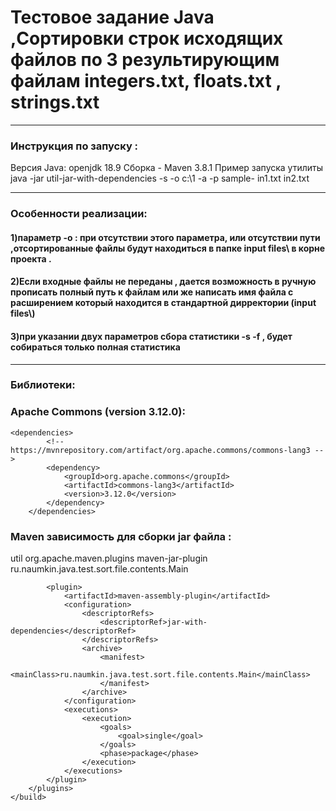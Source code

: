 # Тестовое задание Java ,Сортировки строк исходящих файлов по 3 результирующим файлам integers.txt, floats.txt , strings.txt 
_______________________________________________________________________
### Инструкция по запуску :
Версия Java: openjdk 18.9
Сборка - Maven 3.8.1
Пример запуска утилиты
java -jar util-jar-with-dependencies -s -o c:\1 -a -p sample- in1.txt in2.txt
_______________________________________________________________________
### Особенности реализации:
#### 1)параметр -o : при отсутствии этого параметра, или отсутствии пути ,отсортированные файлы будут находиться в папке input files\\ в корне проекта .
#### 2)Если входные файлы не переданы , дается возможность в ручную прописать полный путь к файлам или же написать имя файла с расширением который находится в стандартной дирректории (input files\\)
#### 3)при указании двух параметров сбора статистики -s -f , будет собираться только полная статистика

_______________________________________________________________________
### Библиотеки:

### Apache Commons (version 3.12.0):


```
<dependencies>
        <!-- https://mvnrepository.com/artifact/org.apache.commons/commons-lang3 -->
        <dependency>
            <groupId>org.apache.commons</groupId>
            <artifactId>commons-lang3</artifactId>
            <version>3.12.0</version>
        </dependency>
    </dependencies>
```

### Maven зависимость для сборки jar файла :
 <build>
        <finalName>util</finalName>
        <plugins>
            <plugin>
                <groupId>org.apache.maven.plugins</groupId>
                <artifactId>maven-jar-plugin</artifactId>
                <configuration>
                    <archive>
                        <manifest>
                            <mainClass>ru.naumkin.java.test.sort.file.contents.Main</mainClass>
                        </manifest>
                    </archive>
                </configuration>
            </plugin>

            <plugin>
                <artifactId>maven-assembly-plugin</artifactId>
                <configuration>
                    <descriptorRefs>
                        <descriptorRef>jar-with-dependencies</descriptorRef>
                    </descriptorRefs>
                    <archive>
                        <manifest>
                            <mainClass>ru.naumkin.java.test.sort.file.contents.Main</mainClass>
                        </manifest>
                    </archive>
                </configuration>
                <executions>
                    <execution>
                        <goals>
                            <goal>single</goal>
                        </goals>
                        <phase>package</phase>
                    </execution>
                </executions>
            </plugin>
        </plugins>
    </build>
    
